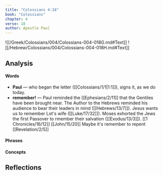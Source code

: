 ```yaml
---
title: "Colossians 4:18"
book: "Colossians"
chapter: 4
verse: 18
author: Apostle Paul
---
```

![[/Greek/Colossians/004/Colossians-004-018G.md#Text]]
![[/Hebrew/Colossians/004/Colossians-004-018H.md#Text]]

## Analysis

#### Words
- **Paul** — who began the letter ([[Colossians/1/1|1:1]]), signs it, as we do today.
- **remember!** — Paul reminded the [[Ephesians/2/11]] that the Gentiles have been brought near.  The Author to the Hebrews reminded his audience to bear their leaders in mind ([[Hebrews/13/7]]).  Jesus wants us  to remember Lot's wife ([[Luke/17/32]]). Moses exhorted the Jews the first Passover to rmember their salvation ([[Exodus/13/3]]). [[1 Chronicles/16/12]] [[John/15/20]]  Maybe it's remember to repent [[Revelation/2/5]]

#### Phrases

#### Concepts

## Reflections
